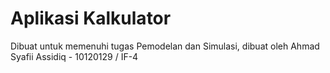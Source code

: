 # Aplikasi Kalkulator

Dibuat untuk memenuhi tugas Pemodelan dan Simulasi, dibuat oleh Ahmad Syafii Assidiq - 10120129 / IF-4
